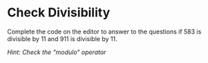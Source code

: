 # Check Divisibility

Complete the code on the editor to answer to the questions if 583 is divisible by 11 and 911 is divisible by 11.

_Hint: Check the "modulo" operator_
